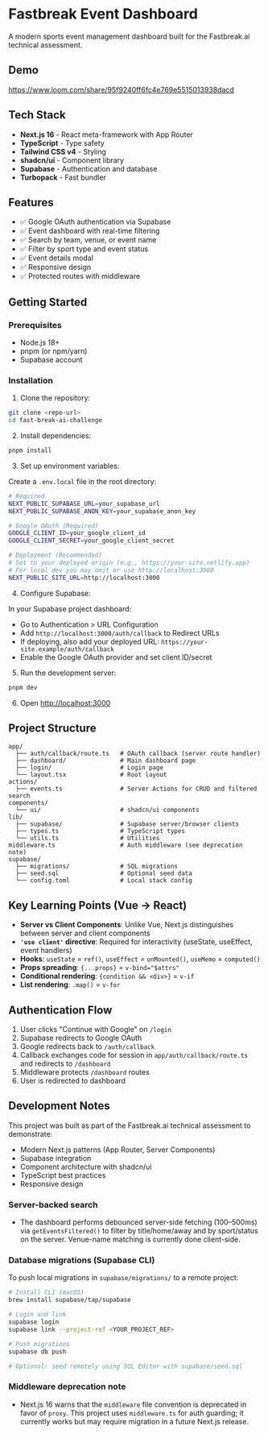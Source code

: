 # Fastbreak Event Dashboard

A modern sports event management dashboard built for the Fastbreak.ai technical assessment.

## Demo

https://www.loom.com/share/95f9240ff6fc4e769e5515013938dacd

## Tech Stack

- **Next.js 16** - React meta-framework with App Router
- **TypeScript** - Type safety
- **Tailwind CSS v4** - Styling
- **shadcn/ui** - Component library
- **Supabase** - Authentication and database
- **Turbopack** - Fast bundler

## Features

- ✅ Google OAuth authentication via Supabase
- ✅ Event dashboard with real-time filtering
- ✅ Search by team, venue, or event name
- ✅ Filter by sport type and event status
- ✅ Event details modal
- ✅ Responsive design
- ✅ Protected routes with middleware

## Getting Started

### Prerequisites

- Node.js 18+ 
- pnpm (or npm/yarn)
- Supabase account

### Installation

1. Clone the repository:
```bash
git clone <repo-url>
cd fast-break-ai-challenge
```

2. Install dependencies:
```bash
pnpm install
```

3. Set up environment variables:

Create a `.env.local` file in the root directory:
```bash
# Required
NEXT_PUBLIC_SUPABASE_URL=your_supabase_url
NEXT_PUBLIC_SUPABASE_ANON_KEY=your_supabase_anon_key

# Google OAuth (Required)
GOOGLE_CLIENT_ID=your_google_client_id
GOOGLE_CLIENT_SECRET=your_google_client_secret

# Deployment (Recommended)
# Set to your deployed origin (e.g., https://your-site.netlify.app)
# For local dev you may omit or use http://localhost:3000
NEXT_PUBLIC_SITE_URL=http://localhost:3000
```

4. Configure Supabase:

In your Supabase project dashboard:
- Go to Authentication > URL Configuration
- Add `http://localhost:3000/auth/callback` to Redirect URLs
- If deploying, also add your deployed URL: `https://your-site.example/auth/callback`
- Enable the Google OAuth provider and set client ID/secret

5. Run the development server:
```bash
pnpm dev
```

6. Open [http://localhost:3000](http://localhost:3000)

## Project Structure

```
app/
  ├── auth/callback/route.ts   # OAuth callback (server route handler)
  ├── dashboard/               # Main dashboard page
  ├── login/                   # Login page
  └── layout.tsx               # Root layout
actions/
  ├── events.ts                # Server Actions for CRUD and filtered search
components/
  └── ui/                      # shadcn/ui components
lib/
  ├── supabase/                # Supabase server/browser clients
  ├── types.ts                 # TypeScript types
  └── utils.ts                 # Utilities
middleware.ts                  # Auth middleware (see deprecation note)
supabase/
  ├── migrations/              # SQL migrations
  ├── seed.sql                 # Optional seed data
  └── config.toml              # Local stack config
```

## Key Learning Points (Vue → React)

- **Server vs Client Components**: Unlike Vue, Next.js distinguishes between server and client components
- **`'use client'` directive**: Required for interactivity (useState, useEffect, event handlers)
- **Hooks**: `useState` = `ref()`, `useEffect` = `onMounted()`, `useMemo` = `computed()`
- **Props spreading**: `{...props}` = `v-bind="$attrs"`
- **Conditional rendering**: `{condition && <div>}` = `v-if`
- **List rendering**: `.map()` = `v-for`

## Authentication Flow

1. User clicks "Continue with Google" on `/login`
2. Supabase redirects to Google OAuth
3. Google redirects back to `/auth/callback`
4. Callback exchanges code for session in `app/auth/callback/route.ts` and redirects to `/dashboard`
5. Middleware protects `/dashboard` routes
6. User is redirected to dashboard

## Development Notes

This project was built as part of the Fastbreak.ai technical assessment to demonstrate:
- Modern Next.js patterns (App Router, Server Components)
- Supabase integration
- Component architecture with shadcn/ui
- TypeScript best practices
- Responsive design

### Server-backed search
- The dashboard performs debounced server-side fetching (100–500ms) via `getEventsFiltered()` to filter by title/home/away and by sport/status on the server. Venue-name matching is currently done client-side.

### Database migrations (Supabase CLI)
To push local migrations in `supabase/migrations/` to a remote project:
```bash
# Install CLI (macOS)
brew install supabase/tap/supabase

# Login and link
supabase login
supabase link --project-ref <YOUR_PROJECT_REF>

# Push migrations
supabase db push

# Optional: seed remotely using SQL Editor with supabase/seed.sql
```

### Middleware deprecation note
- Next.js 16 warns that the `middleware` file convention is deprecated in favor of `proxy`. This project uses `middleware.ts` for auth guarding; it currently works but may require migration in a future Next.js release.
